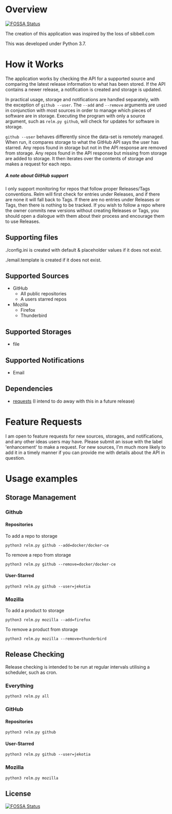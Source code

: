 # Overview
[![FOSSA Status](https://app.fossa.io/api/projects/git%2Bgithub.com%2FJekotia%2Frelm.svg?type=shield)](https://app.fossa.io/projects/git%2Bgithub.com%2FJekotia%2Frelm?ref=badge_shield)


The creation of this application was inspired by the loss of sibbell.com

This was developed under Python 3.7.

# How it Works

The application works by checking the API for a supported source and comparing the latest release information to what has been stored. If the API contains a newer release, a notification is created and storage is updated.

In practical usage, storage and notifications are handled separately, with the exception of `github --user`. The `--add` and `--remove` arguments are used in conjunction with most sources in order to manage which pieces of software are in storage. Executing the program with only a source argument, such as `relm.py github`, will check for updates for software in storage.

`github --user` behaves differently since the data-set is remotely managed. When run, it compares storage to what the GitHub API says the user has starred. Any repos found in storage but not in the API response are removed from storage. Any repos found in the API response but missing from storage are added to storage. It then iterates over the contents of storage and makes a request for each repo.

##### A note about GitHub support

I only support monitoring for repos that follow proper Releases/Tags conventions. Relm will first check for entries under Releases, and if there are none it will fall back to Tags. If there are no entries under Releases or Tags, then there is nothing to be tracked. If you wish to follow a repo where the owner commits new versions without creating Releases or Tags, you should open a dialogue with them about their process and encourage them to use Releases.

## Supporting files

./config.ini is created with default & placeholder values if it does not exist.

./email.template is created if it does not exist.

## Supported Sources

- GitHub
  - All public repositories
  - A users starred repos
- Mozilla
  - Firefox
  - Thunderbird

## Supported Storages

- file

## Supported Notifications

- Email

## Dependencies

- [requests](https://github.com/requests/requests) (I intend to do away with this in a future release)

# Feature Requests

I am open to feature requests for new sources, storages, and notifications, and any other ideas users may have. Please submit an issue with the label 'enhancement' to make a request. For new sources, I'm much more likely to add it in a timely manner if you can provide me with details about the API in question.

# Usage examples

## Storage Management

### Github

#### Repositories

To add a repo to storage

`python3 relm.py github --add=docker/docker-ce`

To remove a repo from storage

`python3 relm.py github --remove=docker/docker-ce`

#### User-Starred

`python3 relm.py github --user=jekotia`

### Mozilla

To add a product to storage

`python3 relm.py mozilla --add=firefox`

To remove a product from storage

`python3 relm.py mozilla --remove=thunderbird`

## Release Checking

Release checking is intended to be run at regular intervals utilising a scheduler, such as cron.

### Everything

`python3 relm.py all`

### GitHub

#### Repositories

`python3 relm.py github`

#### User-Starred

`python3 relm.py github --user=jekotia`

### Mozilla

`python3 relm.py mozilla`


## License
[![FOSSA Status](https://app.fossa.io/api/projects/git%2Bgithub.com%2FJekotia%2Frelm.svg?type=large)](https://app.fossa.io/projects/git%2Bgithub.com%2FJekotia%2Frelm?ref=badge_large)